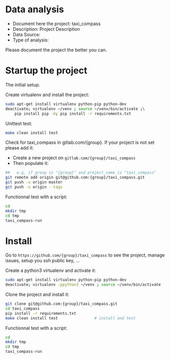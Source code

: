 # Data analysis
- Document here the project: taxi_compass
- Description: Project Description
- Data Source:
- Type of analysis:

Please document the project the better you can.

# Startup the project

The initial setup.

Create virtualenv and install the project:
```bash
sudo apt-get install virtualenv python-pip python-dev
deactivate; virtualenv ~/venv ; source ~/venv/bin/activate ;\
    pip install pip -U; pip install -r requirements.txt
```

Unittest test:
```bash
make clean install test
```

Check for taxi_compass in gitlab.com/{group}.
If your project is not set please add it:

- Create a new project on `gitlab.com/{group}/taxi_compass`
- Then populate it:

```bash
##   e.g. if group is "{group}" and project_name is "taxi_compass"
git remote add origin git@github.com:{group}/taxi_compass.git
git push -u origin master
git push -u origin --tags
```

Functionnal test with a script:

```bash
cd
mkdir tmp
cd tmp
taxi_compass-run
```

# Install

Go to `https://github.com/{group}/taxi_compass` to see the project, manage issues,
setup you ssh public key, ...

Create a python3 virtualenv and activate it:

```bash
sudo apt-get install virtualenv python-pip python-dev
deactivate; virtualenv -ppython3 ~/venv ; source ~/venv/bin/activate
```

Clone the project and install it:

```bash
git clone git@github.com:{group}/taxi_compass.git
cd taxi_compass
pip install -r requirements.txt
make clean install test                # install and test
```
Functionnal test with a script:

```bash
cd
mkdir tmp
cd tmp
taxi_compass-run
```
